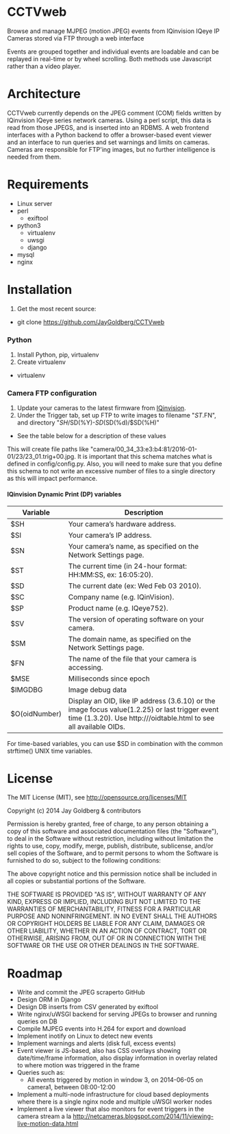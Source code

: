CCTVweb
=======
Browse and manage MJPEG (motion JPEG) events from IQinvision IQeye IP Cameras stored via FTP through a web interface

Events are grouped together and individual events are loadable and can be replayed in real-time or by wheel scrolling. Both methods use Javascript rather than a video player.

Architecture
============
CCTVweb currently depends on the JPEG comment (COM) fields written by IQinvision IQeye series network cameras. Using a perl script, this data is read from those JPEGS, and is inserted into an RDBMS. A web frontend interfaces with a Python backend to offer a browser-based event viewer and an interface to run queries and set warnings and limits on cameras. Cameras are responsible for FTP'ing images, but no further intelligence is needed from them.

Requirements
============
* Linux server
* perl
  * exiftool
* python3
  * virtualenv
  * uwsgi
  * django
* mysql
* nginx

Installation
============
1. Get the most recent source:
  - git clone https://github.com/JayGoldberg/CCTVweb

### Python
1. Install Python, pip, virtualenv
2. Create virtualenv
  - virtualenv 

### Camera FTP configuration
1. Update your cameras to the latest firmware from [IQinvision](http://www.iqeye.com).
2. Under the Trigger tab, set up FTP to write images to filename "$ST.$FN", and directory "$SH/$SD(%Y)-$SD(%m)-$SD(%d)/$SD(%H)"
  -  See the table below for a description of these values

This will create file paths like "camera/00_34_33:e3:b4:81/2016-01-01/23/23_01.trig+00.jpg. It is important that this schema matches what is defined in config/config.py. Also, you will need to make sure that you define this schema to not write an excessive number of files to a single directory as this will impact performance.

#### IQinvision Dynamic Print (DP) variables
Variable | Description
------------- | -------------
$SH | Your camera’s hardware address.
$SI | Your camera’s IP address.
$SN | Your camera’s name, as specified on the Network Settings page.
$ST | The current time (in 24-hour format: HH:MM:SS, ex: 16:05:20).
$SD | The current date (ex: Wed Feb 03 2010).
$SC | Company name (e.g. IQinVision).
$SP | Product name (e.g. IQeye752).
$SV | The version of operating software on your camera.
$SM | The domain name, as specified on the Network Settings page.
$FN | The name of the file that your camera is accessing.
$MSE | Milliseconds since epoch
$IMGDBG | Image debug data
$O(oidNumber) | Display an OID, like IP address (3.6.10) or the image focus value(1.2.25) or last trigger event time (1.3.20). Use http://<yourcameraip>/oidtable.html to see all available OIDs.

For time-based variables, you can use $SD in combination with the common strftime() UNIX time variables.

License
=======
The MIT License (MIT), see http://opensource.org/licenses/MIT

Copyright (c) 2014 Jay Goldberg & contributors

Permission is hereby granted, free of charge, to any person obtaining a copy
of this software and associated documentation files (the "Software"), to deal
in the Software without restriction, including without limitation the rights
to use, copy, modify, merge, publish, distribute, sublicense, and/or sell
copies of the Software, and to permit persons to whom the Software is
furnished to do so, subject to the following conditions:

The above copyright notice and this permission notice shall be included in
all copies or substantial portions of the Software.

THE SOFTWARE IS PROVIDED "AS IS", WITHOUT WARRANTY OF ANY KIND, EXPRESS OR
IMPLIED, INCLUDING BUT NOT LIMITED TO THE WARRANTIES OF MERCHANTABILITY,
FITNESS FOR A PARTICULAR PURPOSE AND NONINFRINGEMENT. IN NO EVENT SHALL THE
AUTHORS OR COPYRIGHT HOLDERS BE LIABLE FOR ANY CLAIM, DAMAGES OR OTHER
LIABILITY, WHETHER IN AN ACTION OF CONTRACT, TORT OR OTHERWISE, ARISING FROM,
OUT OF OR IN CONNECTION WITH THE SOFTWARE OR THE USE OR OTHER DEALINGS IN
THE SOFTWARE.

Roadmap
=======
* Write and commit the JPEG scraperto GitHub
* Design ORM in Django
* Design DB inserts from CSV generated by exiftool
* Write nginx/uWSGI backend for serving JPEGs to browser and running queries on DB
* Compile MJPEG events into H.264 for export and download
* Implement inotify on Linux to detect new events
* Implement warnings and alerts (disk full, excess events)
* Event viewer is JS-based, also has CSS overlays showing date/time/frame information, also display information in overlay related to where motion was triggered in the frame
* Queries such as:
  * All events triggered by motion in window 3, on 2014-06-05 on camera1, between 08:00-12:00
* Implement a multi-node infrastructure for cloud based deployments where there is a single nginx node and multiple uWSGI worker nodes
* Implement a live viewer that also monitors for event triggers in the camera stream a la http://netcameras.blogspot.com/2014/11/viewing-live-motion-data.html
